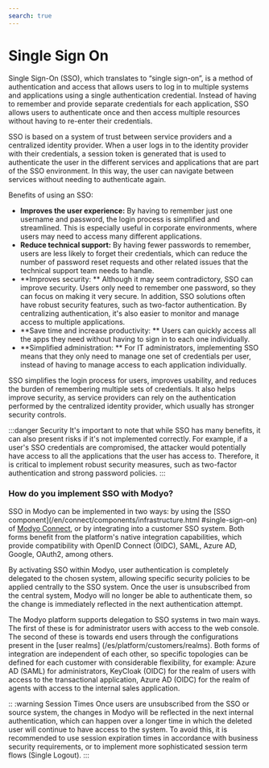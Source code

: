 ```yaml
---
search: true
---
```


# Single Sign On

Single Sign-On (SSO), which translates to “single sign-on”, is a method of authentication and access that allows users to log in to multiple systems and applications using a single authentication credential. Instead of having to remember and provide separate credentials for each application, SSO allows users to authenticate once and then access multiple resources without having to re-enter their credentials.

SSO is based on a system of trust between service providers and a centralized identity provider. When a user logs in to the identity provider with their credentials, a session token is generated that is used to authenticate the user in the different services and applications that are part of the SSO environment. In this way, the user can navigate between services without needing to authenticate again.

Benefits of using an SSO:
- **Improves the user experience:** By having to remember just one username and password, the login process is simplified and streamlined. This is especially useful in corporate environments, where users may need to access many different applications.
- **Reduce technical support:** By having fewer passwords to remember, users are less likely to forget their credentials, which can reduce the number of password reset requests and other related issues that the technical support team needs to handle.
- **Improves security: ** Although it may seem contradictory, SSO can improve security. Users only need to remember one password, so they can focus on making it very secure. In addition, SSO solutions often have robust security features, such as two-factor authentication. By centralizing authentication, it's also easier to monitor and manage access to multiple applications.
- **Save time and increase productivity: ** Users can quickly access all the apps they need without having to sign in to each one individually.
- **Simplified administration: ** For IT administrators, implementing SSO means that they only need to manage one set of credentials per user, instead of having to manage access to each application individually.

SSO simplifies the login process for users, improves usability, and reduces the burden of remembering multiple sets of credentials. It also helps improve security, as service providers can rely on the authentication performed by the centralized identity provider, which usually has stronger security controls.

:::danger Security
It's important to note that while SSO has many benefits, it can also present risks if it's not implemented correctly. For example, if a user's SSO credentials are compromised, the attacker would potentially have access to all the applications that the user has access to. Therefore, it is critical to implement robust security measures, such as two-factor authentication and strong password policies.
:::

### How do you implement SSO with Modyo?

SSO in Modyo can be implemented in two ways: by using the [SSO component](/en/connect/components/infrastructure.html #single-sign-on) of [Modyo Connect](/en/connect), or by integrating into a customer SSO system. Both forms benefit from the platform's native integration capabilities, which provide compatibility with OpenID Connect (OIDC), SAML, Azure AD, Google, OAuth2, among others.

By activating SSO within Modyo, user authentication is completely delegated to the chosen system, allowing specific security policies to be applied centrally to the SSO system. Once the user is unsubscribed from the central system, Modyo will no longer be able to authenticate them, so the change is immediately reflected in the next authentication attempt.

The Modyo platform supports delegation to SSO systems in two main ways. The first of these is for administrator users with access to the web console. The second of these is towards end users through the configurations present in the [user realms] (/es/platform/customers/realms). Both forms of integration are independent of each other, so specific topologies can be defined for each customer with considerable flexibility, for example: Azure AD (SAML) for administrators, KeyCloak (OIDC) for the realm of users with access to the transactional application, Azure AD (OIDC) for the realm of agents with access to the internal sales application.

:: :warning Session Times
Once users are unsubscribed from the SSO or source system, the changes in Modyo will be reflected in the next internal authentication, which can happen over a longer time in which the deleted user will continue to have access to the system. To avoid this, it is recommended to use session expiration times in accordance with business security requirements, or to implement more sophisticated session term flows (Single Logout).
:::



